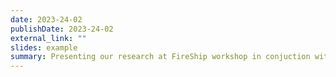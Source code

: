 ```yaml
---
date: 2023-24-02
publishDate: 2023-24-02
external_link: ""
slides: example
summary: Presenting our research at FireShip workshop in conjuction with ASPLOS 2023!
---
```


